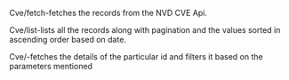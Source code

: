 Cve/fetch-fetches the records from the NVD CVE Api.

Cve/list-lists all the records along with pagination and the values sorted in ascending order based on date.

Cve/<cve-id>-fetches the details of the particular id and filters it based on the parameters mentioned

